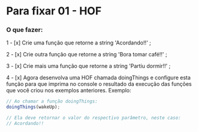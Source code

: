 # Para fixar 01 - HOF

### O que fazer:

  1 - [x]  Crie uma função que retorne a string 'Acordando!!' ;

  2 - [x] Crie outra função que retorne a string 'Bora tomar café!!' ;

  3 - [x] Crie mais uma função que retorne a string 'Partiu dormir!!' ;

  4 - [x] Agora desenvolva uma HOF chamada doingThings e configure esta função para que imprima no console o resultado da execução das funções que você criou nos exemplos anteriores. Exemplo:

  ```js
  // Ao chamar a função doingThings:
  doingThings(wakeUp);

  // Ela deve retornar o valor do respectivo parâmetro, neste caso:
  // Acordando!!
  ```